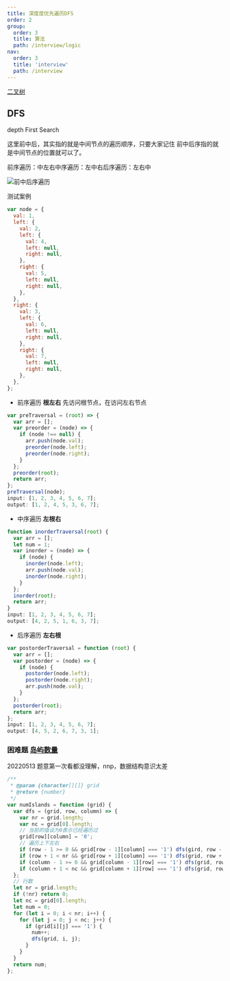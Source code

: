 ```yaml
---
title: 深度度优先遍历DFS
order: 2
group:
  order: 3
  title: 算法
  path: /interview/logic
nav:
  order: 3
  title: 'interview'
  path: /interview
---
```


[二叉树](https://programmercarl.com/%E4%BA%8C%E5%8F%89%E6%A0%91%E7%90%86%E8%AE%BA%E5%9F%BA%E7%A1%80.html#%E4%BA%8C%E5%8F%89%E6%A0%91%E7%9A%84%E9%81%8D%E5%8E%86%E6%96%B9%E5%BC%8F)

## DFS

depth First Search

这里前中后，其实指的就是中间节点的遍历顺序，只要大家记住 前中后序指的就是中间节点的位置就可以了。

前序遍历：中左右中序遍历：左中右后序遍历：左右中

![前中后序遍历](https://code-thinking-1253855093.file.myqcloud.com/pics/20200806191109896.png)

测试案例

```js
var node = {
  val: 1,
  left: {
    val: 2,
    left: {
      val: 4,
      left: null,
      right: null,
    },
    right: {
      val: 5,
      left: null,
      right: null,
    },
  },
  right: {
    val: 3,
    left: {
      val: 6,
      left: null,
      right: null,
    },
    right: {
      val: 7,
      left: null,
      right: null,
    },
  },
};
```

- 前序遍历 **根左右** 先访问根节点，在访问左右节点

```js
var preTraversal = (root) => {
  var arr = [];
  var preorder = (node) => {
    if (node !== null) {
      arr.push(node.val);
      preorder(node.left);
      preorder(node.right);
    }
  };
  preorder(root);
  return arr;
};
preTraversal(node);
input: [1, 2, 3, 4, 5, 6, 7];
output: [1, 2, 4, 5, 3, 6, 7];
```

- 中序遍历 **左根右**

```js
function inorderTraversal(root) {
  var arr = [];
  let num = 1;
  var inorder = (node) => {
    if (node) {
      inorder(node.left);
      arr.push(node.val);
      inorder(node.right);
    }
  };
  inorder(root);
  return arr;
}
input: [1, 2, 3, 4, 5, 6, 7];
output: [4, 2, 5, 1, 6, 3, 7];
```

- 后序遍历 **左右根**

```js
var postorderTraversal = function (root) {
  var arr = [];
  var postorder = (node) => {
    if (node) {
      postorder(node.left);
      postorder(node.right);
      arr.push(node.val);
    }
  };
  postorder(root);
  return arr;
};
input: [1, 2, 3, 4, 5, 6, 7];
output: [4, 5, 2, 6, 7, 3, 1];
```

### 困难题 [岛屿数量](https://leetcode.cn/problems/number-of-islands/)

20220513 题意第一次看都没理解，nnp，数据结构意识太差

```js
/**
 * @param {character[][]} grid
 * @return {number}
 */
var numIslands = function (grid) {
  var dfs = (grid, row, column) => {
    var nr = grid.length;
    var nc = grid[0].length;
    // 当前的值设为0表示已经遍历过
    grid[row][column] = '0';
    // 遍历上下左右
    if (row - 1 >= 0 && grid[row - 1][column] === '1') dfs(gird, row - 1, column);
    if (row + 1 < nr && grid[row + 1][column] === '1') dfs(grid, row + 1, column);
    if (column - 1 >= 0 && grid[column - 1][row] === '1') dfs(grid, row, column - 1);
    if (column + 1 < nc && grid[column + 1][row] === '1') dfs(grid, row, column + 1);
  };
  // 行数
  let nr = grid.length;
  if (!nr) return 0;
  let nc = grid[0].length;
  let num = 0;
  for (let i = 0; i < nr; i++) {
    for (let j = 0; j < nc; j++) {
      if (grid[i][j] === '1') {
        num++;
        dfs(grid, i, j);
      }
    }
  }
  return num;
};
```
